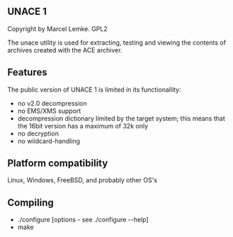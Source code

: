 ## UNACE 1

Copyright by Marcel Lemke. GPL2

The unace utility is used for extracting, testing and viewing the contents
of archives created with the ACE archiver.

## Features

  The public version of UNACE 1 is limited in its functionallity:
  * no v2.0 decompression
  * no EMS/XMS support
  * decompression dictionary limited by the target system;
    this means that the 16bit version has a maximum of 32k only
  * no decryption
  * no wildcard-handling

## Platform compatibility

   Linux, Windows, FreeBSD, and probably other OS's

## Compiling

  - ./configure [options - see ./configure --help]
  - make
